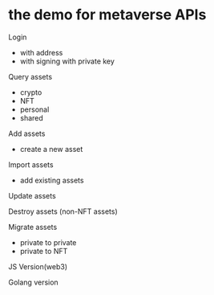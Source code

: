 # the demo for metaverse APIs 

Login
* with address
* with signing with private key 

Query assets
* crypto
* NFT
* personal
* shared

Add assets
* create a new asset

Import assets
* add existing assets

Update assets

Destroy assets (non-NFT assets)

Migrate assets
* private to private
* private to NFT

JS Version(web3)

Golang version
